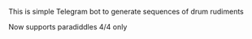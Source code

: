 This is simple Telegram bot to generate sequences of drum rudiments

Now supports paradiddles 4/4 only
